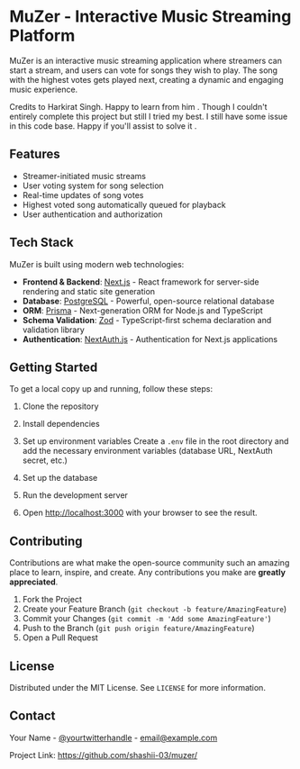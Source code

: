 
# MuZer - Interactive Music Streaming Platform

MuZer is an interactive music streaming application where streamers can start a stream, and users can vote for songs they wish to play. The song with the highest votes gets played next, creating a dynamic and engaging music experience.

Credits to Harkirat Singh. Happy to learn from him . Though I couldn't entirely complete this project but still I tried my best. I still have some issue in this code base. Happy if you'll assist to solve it .


## Features

- Streamer-initiated music streams
- User voting system for song selection
- Real-time updates of song votes
- Highest voted song automatically queued for playback
- User authentication and authorization

## Tech Stack

MuZer is built using modern web technologies:

- **Frontend & Backend**: [Next.js](https://nextjs.org/) - React framework for server-side rendering and static site generation
- **Database**: [PostgreSQL](https://www.postgresql.org/) - Powerful, open-source relational database
- **ORM**: [Prisma](https://www.prisma.io/) - Next-generation ORM for Node.js and TypeScript
- **Schema Validation**: [Zod](https://github.com/colinhacks/zod) - TypeScript-first schema declaration and validation library
- **Authentication**: [NextAuth.js](https://next-auth.js.org/) - Authentication for Next.js applications

## Getting Started

To get a local copy up and running, follow these steps:

1. Clone the repository
2. Install dependencies
3. Set up environment variables
Create a `.env` file in the root directory and add the necessary environment variables (database URL, NextAuth secret, etc.)

4. Set up the database

5. Run the development server

6. Open [http://localhost:3000](http://localhost:3000) with your browser to see the result.

## Contributing

Contributions are what make the open-source community such an amazing place to learn, inspire, and create. Any contributions you make are **greatly appreciated**.

1. Fork the Project
2. Create your Feature Branch (`git checkout -b feature/AmazingFeature`)
3. Commit your Changes (`git commit -m 'Add some AmazingFeature'`)
4. Push to the Branch (`git push origin feature/AmazingFeature`)
5. Open a Pull Request

## License

Distributed under the MIT License. See `LICENSE` for more information.

## Contact

Your Name - [@yourtwitterhandle](https://twitter.com/yourtwitterhandle) - email@example.com

Project Link: https://github.com/shashii-03/muzer/
